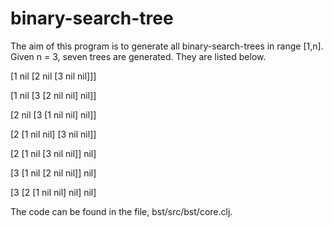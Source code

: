# binary-search-tree

The aim of this program is to generate all binary-search-trees in range [1,n]. Given n = 3, seven trees are generated. They are listed below.

[1 nil [2 nil [3 nil nil]]]

[1 nil [3 [2 nil nil] nil]]

[2 nil [3 [1 nil nil] nil]]

[2 [1 nil nil] [3 nil nil]]

[2 [1 nil [3 nil nil]] nil]

[3 [1 nil [2 nil nil]] nil]

[3 [2 [1 nil nil] nil] nil]

The code can be found in the file, bst/src/bst/core.clj.
